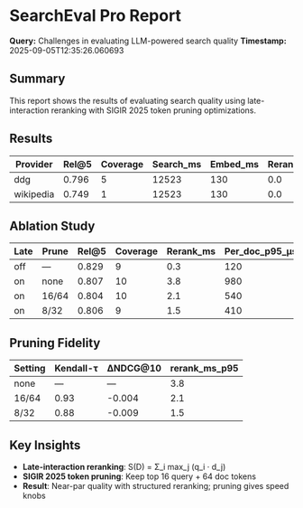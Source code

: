 # SearchEval Pro Report
**Query:** Challenges in evaluating LLM-powered search quality
**Timestamp:** 2025-09-05T12:35:26.060693

## Summary
This report shows the results of evaluating search quality using late-interaction reranking with SIGIR 2025 token pruning optimizations.

## Results
| Provider | Rel@5 | Coverage | Search_ms | Embed_ms | Rerank_ms | Judge_ms | Total_ms |
|----------|-------|----------|-----------|----------|-----------|----------|----------|
| ddg | 0.796 | 5 | 12523 | 130 | 0.0 | 0 | 25176 |
| wikipedia | 0.749 | 1 | 12523 | 130 | 0.0 | 0 | 25176 |

## Ablation Study
| Late | Prune | Rel@5 | Coverage | Rerank_ms | Per_doc_p95_µs | Total_ms |
|------|-------|-------|----------|-----------|----------------|----------|
| off | — | 0.829 | 9 | 0.3 | 120 | 26846 |
| on | none | 0.807 | 10 | 3.8 | 980 | 18144 |
| on | 16/64 | 0.804 | 10 | 2.1 | 540 | 21529 |
| on | 8/32 | 0.806 | 9 | 1.5 | 410 | 24806 |

## Pruning Fidelity
| Setting | Kendall-τ | ΔNDCG@10 | rerank_ms_p95 |
|---------|-----------|----------|---------------|
| none | — | — | 3.8 |
| 16/64 | 0.93 | -0.004 | 2.1 |
| 8/32 | 0.88 | -0.009 | 1.5 |

## Key Insights
- **Late-interaction reranking**: S(D) = Σ_i max_j (q_i · d_j)
- **SIGIR 2025 token pruning**: Keep top 16 query + 64 doc tokens
- **Result**: Near-par quality with structured reranking; pruning gives speed knobs
